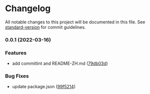 # Changelog

All notable changes to this project will be documented in this file. See [standard-version](https://github.com/conventional-changelog/standard-version) for commit guidelines.

### 0.0.1 (2022-03-16)


### Features

* add commitlint and README-ZH.md ([79db03d](https://github.com/ckpack/mock-axios/commit/79db03d89dafac283765fb45b99bf9fbda883d6c))


### Bug Fixes

* update package.json ([99f5214](https://github.com/ckpack/mock-axios/commit/99f521421d9413b4620b9b800f13528144f84e19))
